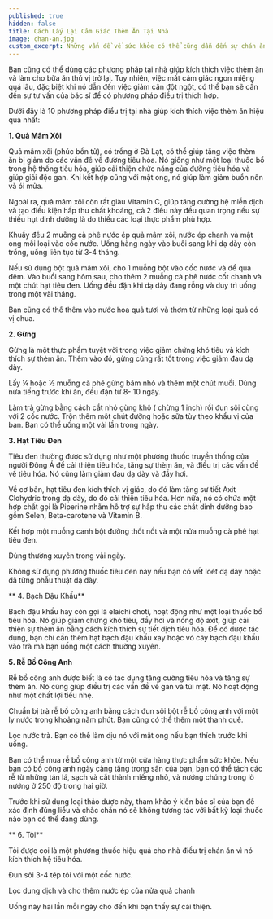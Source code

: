 ```yaml
---
published: true
hidden: false
title: Cách Lấy Lại Cảm Giác Thèm Ăn Tại Nhà
image: chan-an.jpg
custom_excerpt: Những vấn đề về sức khỏe có thể cũng dẫn đến sự chán ăn, bao gồm nhiễm vi khuẩn hay virus, suy giáp, bệnh gan mãn tính, suy gan, suy tim, mất trí nhớ. Một vài loại thuốc Tây bán tại quầy có thể giúp giải quyết vấn đề này.
---
```


Bạn cũng có thể dùng các phương pháp tại nhà giúp kích thích việc thèm ăn và làm cho bữa ăn thú vị trở lại. Tuy nhiên, việc mất cảm giác ngon miệng quá lâu, đặc biệt khi nó dẫn đến việc giảm cân đột ngột, có thể bạn sẽ cần đến sự tư vấn của bác sĩ để có phương pháp điều trị thích hợp.

Dưới đây là 10 phương pháp điều trị tại nhà giúp kích thích việc thèm ăn hiệu quả nhất:

**1. Quả Mâm Xôi**

Quả mâm xôi (phúc bồn tử), có trồng ở Đà Lạt, có thể giúp tăng việc thèm ăn bị giảm do các vấn đề về đường tiêu hóa. Nó giống như một loại thuốc bổ trong hệ thống tiêu hóa, giúp cải thiện chức năng của đường tiêu hóa và giúp giải độc gan. Khi kết hợp cũng với mật ong, nó giúp làm giảm buồn nôn và ói mửa.

Ngoài ra, quả mâm xôi còn rất giàu Vitamin C, giúp tăng cường hệ miễn dịch và tạo điều kiện hấp thu chất khoáng, cả 2 điều này đều quan trọng nếu sự thiếu hụt dinh dưỡng là do thiếu các loại thực phẩm phù hợp.

Khuấy đều 2 muỗng cà phê nước ép quả mâm xôi, nước ép chanh và mật ong mỗi loại vào cốc nước. Uống hàng ngày vào buổi sang khi dạ dày còn trống, uống liên tục từ 3-4 tháng.

Nếu sử dụng bột quả mâm xôi, cho 1 muỗng bột vào cốc nước và để qua đêm. Vào buổi sang hôm sau, cho thêm 2 muỗng cà phê nước cốt chanh và một chút hạt tiêu đen. Uống đều đặn khi dạ dày đang rỗng và duy trì uống trong một vài tháng.

Bạn cũng có thể thêm vào nước hoa quả tươi và thơm từ những loại quả có vị chua.

 **2. Gừng**

Gừng là một thực phẩm tuyệt vời trong việc giảm chứng khó tiêu và kích thích sự thèm ăn. Thêm vào đó, gừng cũng rất tốt trong việc giảm đau dạ dày.

Lấy ¼ hoặc ½ muỗng cà phê gừng băm nhỏ và thêm một chút muối. Dùng nửa tiếng trước khi ăn, đều đặn từ 8- 10 ngày.

Làm trà gừng bằng cách cắt nhỏ gừng khô ( chừng 1 inch) rồi đun sôi cùng với 2 cốc nước. Trộn thêm một chút đường hoặc sữa tùy theo khẩu vị của bạn. Bạn có thể uống một vài lần trong ngày.
 
**3. Hạt Tiêu Đen**

Tiêu đen thường được sử dụng như một phương thuốc truyền thống của người Đông Á để cải thiện tiêu hóa, tăng sự thèm ăn, và điều trị các vấn đề về tiêu hóa. Nó cũng làm giảm đau dạ dày và đầy hơi.

Về cơ bản, hạt tiêu đen kích thích vị giác, do đó làm tăng sự tiết Axit Clohydric trong dạ dày, do đó cải thiện tiêu hóa. Hơn nữa, nó có chứa một hợp chất gọi là Piperine nhằm hỗ trợ sự hấp thu các chất dinh dưỡng bao gồm Selen, Beta-carotene và Vitamin B.

Kết hợp một muỗng canh bột đường thốt nốt và một nửa muỗng cà phê hạt tiêu đen.

Dùng thường xuyên trong vài ngày.

Không sử dụng phương thuốc tiêu đen này nếu bạn có vết loét dạ dày hoặc đã từng phẫu thuật  dạ dày.

** 4. Bạch Đậu Khấu**

Bạch đậu khấu hay còn gọi là elaichi choti, hoạt động như một loại thuốc bổ tiêu hóa. Nó giúp giảm chứng khó tiêu, đầy hơi và nồng độ axit, giúp cải thiện sự thèm ăn bằng cách kích thích sự tiết dịch tiêu hóa. Để có được tác dụng, bạn chỉ cần thêm hạt bạch đậu khấu xay hoặc vỏ cây bạch đậu khấu vào trà mà bạn uống một cách thường xuyên.

 **5. Rễ Bồ Công Anh**

Rễ bồ công anh được biết là có tác dụng tăng cường tiêu hóa và tăng sự thèm ăn. Nó cũng giúp điều trị các vấn đề về gan và túi mật. Nó hoạt động như một chất lợi tiểu nhẹ.

Chuẩn bị trà rễ bồ công anh bằng cách đun sôi bột rễ bồ công anh với một ly nước trong khoảng năm phút. Bạn cũng có thể thêm một thanh quế.

Lọc nước trà. Bạn có thể làm dịu nó với mật ong nếu bạn thích trước khi uống.

Bạn có thể mua rễ bồ công anh từ một cửa hàng thực phẩm sức khỏe. Nếu bạn có bồ công anh ngày càng tăng trong sân của bạn, bạn có thể tách các rễ từ những tán lá, sạch và cắt thành miếng nhỏ, và nướng chúng trong lò nướng ở 250 độ trong hai giờ.

Trước khi sử dụng loại thảo dược này, tham khảo ý kiến ​​bác sĩ của bạn để xác định đúng liều và chắc chắn nó sẽ không tương tác với bất kỳ loại thuốc nào bạn có thể đang dùng.

** 6. Tỏi**

Tỏi được coi là một phương thuốc hiệu quả cho nhà điều trị chán ăn vì nó kích thích hệ tiêu hóa.

Đun sôi 3-4 tép tỏi với một cốc nước.

Lọc dung dịch và cho thêm nước ép của nửa quả chanh

Uống này hai lần mỗi ngày cho đến khi bạn thấy sự cải thiện.